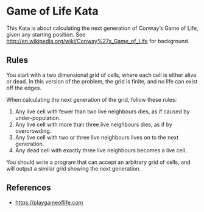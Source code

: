 # Game of Life Kata

This Kata is about calculating the next generation of Conway’s Game of Life, given any starting position. See <http://en.wikipedia.org/wiki/Conway%27s_Game_of_Life> for background.

## Rules

You start with a two dimensional grid of cells, where each cell is either alive or dead. In this version of the problem, the grid is finite, and no life can exist off the edges.

When calculating the next generation of the grid, follow these rules:

1. Any live cell with fewer than two live neighbours dies, as if caused by under-population.
2. Any live cell with more than three live neighbours dies, as if by overcrowding.
3. Any live cell with two or three live neighbours lives on to the next generation.
4. Any dead cell with exactly three live neighbours becomes a live cell.

You should write a program that can accept an arbitrary grid of cells, and will output a similar grid showing the next generation.

## References

* https://playgameoflife.com
